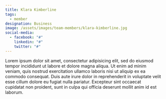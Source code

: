 ```yaml
---
title: Klara Kimberline
tags:
  - member
designation: Business
image: /assets/images/team-members/klara-kimberline.jpg
social-media:
  - facebook: "#"
    linkedin: "#"
    twitter: "#"
---
```



Lorem ipsum dolor sit amet, consectetur adipisicing elit, sed do eiusmod tempor incididunt ut labore et dolore magna aliqua. Ut enim ad minim veniam, quis nostrud exercitation ullamco laboris nisi ut aliquip ex ea commodo consequat. Duis aute irure dolor in reprehenderit in voluptate velit esse cillum dolore eu fugiat nulla pariatur. Excepteur sint occaecat cupidatat non proident, sunt in culpa qui officia deserunt mollit anim id est laborum.
